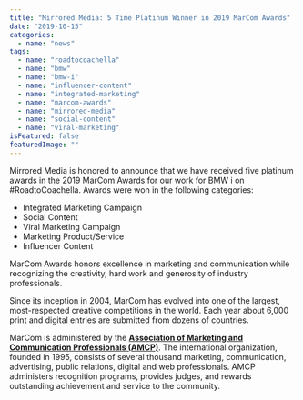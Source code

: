 ```yaml
---
title: "Mirrored Media: 5 Time Platinum Winner in 2019 MarCom Awards"
date: "2019-10-15"
categories: 
  - name: "news"
tags: 
  - name: "roadtocoachella"
  - name: "bmw"
  - name: "bmw-i"
  - name: "influencer-content"
  - name: "integrated-marketing"
  - name: "marcom-awards"
  - name: "mirrored-media"
  - name: "social-content"
  - name: "viral-marketing"
isFeatured: false
featuredImage: ""
---
```


Mirrored Media is honored to announce that we have received five platinum awards in the 2019 MarCom Awards for our work for BMW i on #RoadtoCoachella. Awards were won in the following categories:

- Integrated Marketing Campaign
- Social Content
- Viral Marketing Campaign
- Marketing Product/Service
- Influencer Content

MarCom Awards honors excellence in marketing and communication while recognizing the creativity, hard work and generosity of industry professionals.

Since its inception in 2004, MarCom has evolved into one of the largest, most-respected creative competitions in the world. Each year about 6,000 print and digital entries are submitted from dozens of countries.

MarCom is administered by the **[Association of Marketing and Communication Professionals (AMCP)](http://www.amcpros.com/)**. The international organization, founded in 1995, consists of several thousand marketing, communication, advertising, public relations, digital and web professionals. AMCP administers recognition programs, provides judges, and rewards outstanding achievement and service to the community.
